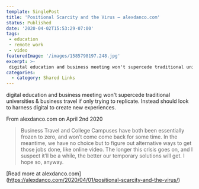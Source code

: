 ```yaml
---
template: SinglePost
title: 'Positional Scarcity and the Virus – alexdanco.com'
status: Published
date: '2020-04-02T15:53:29-07:00'
tags:
 - education
 - remote work
 - video
featuredImage: '/images/1585798197.248.jpg'
excerpt: >-
 digital education and business meeting won't supercede traditional universities & business travel if only trying to replicate. Instead should look to harness digital to create new experiences.
categories:
  - category: Shared Links
---
```

digital education and business meeting won't supercede traditional universities & business travel if only trying to replicate. Instead should look to harness digital to create new experiences.

From alexdanco.com on April 2nd 2020
> Business Travel and College Campuses have both been essentially frozen to zero, and won’t come come back for some time. In the meantime, we have no choice but to figure out alternative ways to get those jobs done, like online video. The longer this crisis goes on, and I suspect it’ll be a while, the better our temporary solutions will get. I hope so, anyway. 

[Read more at alexdanco.com] (https://alexdanco.com/2020/04/01/positional-scarcity-and-the-virus/)
